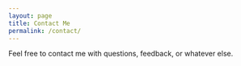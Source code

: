 ```yaml
---
layout: page
title: Contact Me
permalink: /contact/
---
```


Feel free to contact me with questions, feedback, or whatever else.
